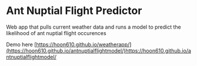 # Ant Nuptial Flight Predictor
Web app that pulls current weather data and runs a model to predict the likelihood of ant nuptial flight occurences

Demo here [https://hoon610.github.io/weatherapp/](https://hoon610.github.io/antnuptialflightmodel/)https://hoon610.github.io/antnuptialflightmodel/
